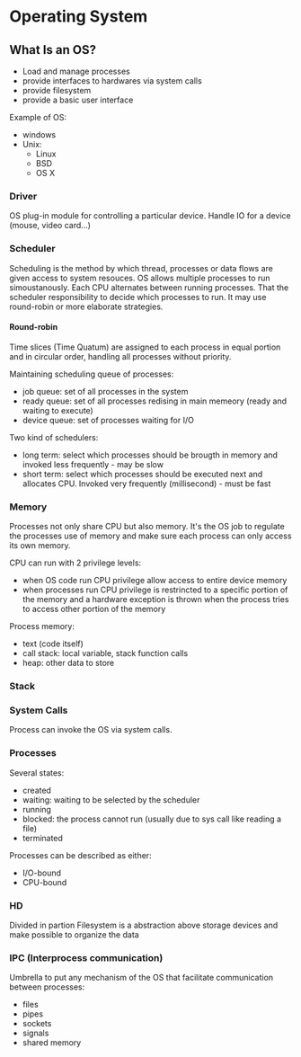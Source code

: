 # Operating System

## What Is an OS?

- Load and manage processes 
- provide interfaces to hardwares via system calls 
- provide filesystem 
- provide a basic user interface

Example of OS:

- windows
- Unix:
	- Linux 
	- BSD
	- OS X

### Driver
OS plug-in module for controlling a particular device. Handle IO for a device (mouse, video card...) 

### Scheduler

Scheduling is the method by which thread, processes or data flows are given access to system resouces. OS allows multiple processes to run simoustanously. Each CPU alternates between running processes. That the scheduler responsibility to decide which processes to run. It may use round-robin or more elaborate strategies.

#### Round-robin

Time slices (Time Quatum) are assigned to each process in equal portion and in circular order, handling all processes without priority.

Maintaining scheduling queue of processes:
- job queue: set of all processes in the system 
- ready queue: set of all processes redising in main memeory (ready and waiting to execute) 
- device queue: set of processes waiting for I/O

Two kind of schedulers:
- long term: select which processes should be brougth in memory and invoked less frequently - may be slow
- short term: select which processes should be executed next and allocates CPU. Invoked very frequently (millisecond) - must be fast

### Memory

Processes not only share CPU but also memory. It's the OS job to regulate the processes use of memory and make sure each process can only access its own memory. 

CPU can run with 2 privilege levels:
- when OS code run CPU privilege allow access to entire device memory
- when processes run CPU privilege is restrincted to a specific portion of the memory and a hardware exception is thrown when the process tries to access other portion of the memory

Process memory:
- text (code itself)
- call stack: local variable, stack function calls
- heap: other data to store

### Stack

### System Calls
Process can invoke the OS via system calls. 

### Processes

Several states:
- created
- waiting: waiting to be selected by the scheduler
- running
- blocked: the process cannot run (usually due to sys call like reading a file)
- terminated

Processes can be described as either:
- I/O-bound
- CPU-bound

### HD

Divided in partion
Filesystem is a abstraction above storage devices and make possible to organize the data 

### IPC (Interprocess communication)

Umbrella to put any mechanism of the OS that facilitate communication between processes:
- files
- pipes
- sockets
- signals
- shared memory

